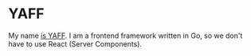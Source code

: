 # YAFF

My name [is YAFF](https://www.youtube.com/watch?v=qkBx0gMGuhY). I am a frontend
framework written in Go, so we don't have to use React (Server Components). 

